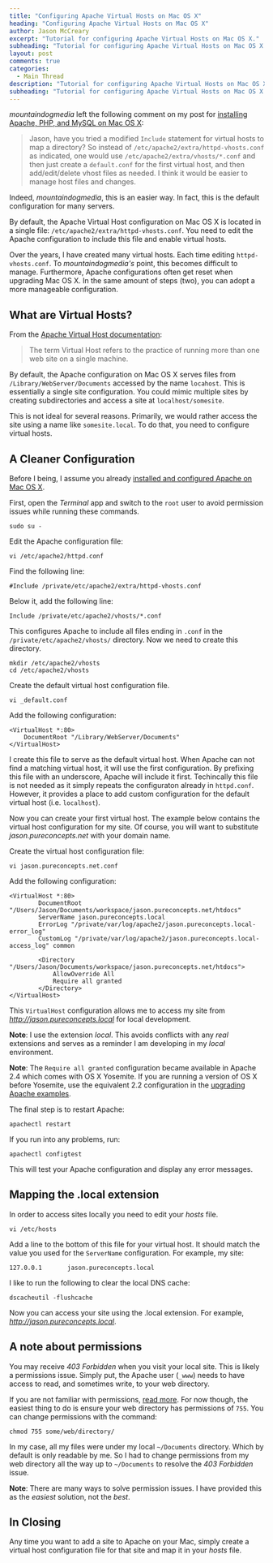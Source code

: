 ```yaml
---
title: "Configuring Apache Virtual Hosts on Mac OS X"
heading: "Configuring Apache Virtual Hosts on Mac OS X"
author: Jason McCreary
excerpt: "Tutorial for configuring Apache Virtual Hosts on Mac OS X."
subheading: "Tutorial for configuring Apache Virtual Hosts on Mac OS X."
layout: post
comments: true
categories:
  - Main Thread
description: "Tutorial for configuring Apache Virtual Hosts on Mac OS X."
subheading: "Tutorial for configuring Apache Virtual Hosts on Mac OS X."
---
```

*mountaindogmedia* left the following comment on my post for [installing Apache, PHP, and MySQL on Mac OS X](/2012/10/install-apache-php-mysql-mac-os-x/):

> Jason, have you tried a modified `Include` statement for virtual hosts to map a directory? So instead of `/etc/apache2/extra/httpd-vhosts.conf` as indicated, one would use `/etc/apache2/extra/vhosts/*.conf` and then just create a `default.conf` for the first virtual host, and then add/edit/delete vhost files as needed. I think it would be easier to manage host files and changes.

Indeed, *mountaindogmedia*, this is an easier way. In fact, this is the default configuration for many servers.

By default, the Apache Virtual Host configuration on Mac OS X is located in a single file: `/etc/apache2/extra/httpd-vhosts.conf`. You need to edit the Apache configuration to include this file and enable virtual hosts.

Over the years, I have created many virtual hosts. Each time editing `httpd-vhosts.conf`. To *mountaindogmedia's* point, this becomes difficult to manage. Furthermore, Apache configurations often get reset when upgrading Mac OS X. In the same amount of steps (two), you can adopt a more manageable configuration.

## What are Virtual Hosts?
From the [Apache Virtual Host documentation](http://httpd.apache.org/docs/current/vhosts/index.html):

> The term Virtual Host refers to the practice of running more than one web site on a single machine.

By default, the Apache configuration on Mac OS X serves files from `/Library/WebServer/Documents` accessed by the name `locahost`. This is essentially a single site configuration. You could mimic multiple sites by creating subdirectories and access a site at `localhost/somesite`.

This is not ideal for several reasons. Primarily, we would rather access the site using a name like `somesite.local`. To do that, you need to configure virtual hosts.

## A Cleaner Configuration
Before I being, I assume you already [installed and configured Apache on Mac OS X](/2014/11/install-apache-php-mysql-mac-os-x-yosemite/).

First, open the *Terminal* app and switch to the `root` user to avoid permission issues while running these commands.

    sudo su -

Edit the Apache configuration file:

    vi /etc/apache2/httpd.conf

Find the following line:

    #Include /private/etc/apache2/extra/httpd-vhosts.conf

Below it, add the following line:

    Include /private/etc/apache2/vhosts/*.conf

This configures Apache to include all files ending in `.conf` in the `/private/etc/apache2/vhosts/` directory. Now we need to create this directory.

    mkdir /etc/apache2/vhosts
    cd /etc/apache2/vhosts

Create the default virtual host configuration file.

    vi _default.conf

Add the following configuration:

    <VirtualHost *:80>
        DocumentRoot "/Library/WebServer/Documents"
    </VirtualHost>

I create this file to serve as the default virtual host. When Apache can not find a matching virtual host, it will use the first configuration. By prefixing this file with an underscore, Apache will include it first. Techincally this file is not needed as it simply repeats the configuraton already in `httpd.conf`. However, it provides a place to add custom configuration for the default virtual host (i.e. `localhost`).

Now you can create your first virtual host. The example below contains the virtual host configuration for my site. Of course, you will want to substitute *jason.pureconcepts.net* with your domain name.

Create the virtual host configuration file:

    vi jason.pureconcepts.net.conf

Add the following configuration:

    <VirtualHost *:80>
            DocumentRoot "/Users/Jason/Documents/workspace/jason.pureconcepts.net/htdocs"
            ServerName jason.pureconcepts.local
            ErrorLog "/private/var/log/apache2/jason.pureconcepts.local-error_log"
            CustomLog "/private/var/log/apache2/jason.pureconcepts.local-access_log" common
    
            <Directory "/Users/Jason/Documents/workspace/jason.pureconcepts.net/htdocs">
                AllowOverride All
                Require all granted
            </Directory>
    </VirtualHost>

This `VirtualHost` configuration allows me to access my site from *http://jason.pureconcepts.local* for local development.

**Note**: I use the extension *local*. This avoids conflicts with any *real* extensions and serves as a reminder I am developing in my *local* environment.

**Note**: The `Require all granted` configuration became available in Apache 2.4 which comes with OS X Yosemite. If you are running a version of OS X before Yosemite, use the equivalent 2.2 configuration in the [upgrading Apache examples](http://httpd.apache.org/docs/2.4/upgrading.html#run-time).

The final step is to restart Apache:

    apachectl restart

If you run into any problems, run:

    apachectl configtest

This will test your Apache configuration and display any error messages.

## Mapping the .local extension
In order to access sites locally you need to edit your *hosts* file.

    vi /etc/hosts

Add a line to the bottom of this file for your virtual host. It should match the value you used for the `ServerName` configuration. For example, my site:

    127.0.0.1       jason.pureconcepts.local

I like to run the following to clear the local DNS cache:

    dscacheutil -flushcache

Now you can access your site using the .local extension. For example, *http://jason.pureconcepts.local*.

## A note about permissions
You may receive *403 Forbidden* when you visit your local site. This is likely a permissions issue. Simply put, the Apache user (`_www`) needs to have access to read, and sometimes write, to your web directory.

If you are not familiar with permissions, [read more](http://www.library.yale.edu/wsg/docs/permissions/). For now though, the easiest thing to do is ensure your web directory has permissions of `755`. You can change permissions with the command:

    chmod 755 some/web/directory/
    
In my case, all my files were under my local `~/Documents` directory. Which by default is only readable by me. So I had to change permissions from my web directory all the way up to `~/Documents` to resolve the *403 Forbidden* issue.

**Note**: There are many ways to solve permission issues. I have provided this as the *easiest* solution, not the *best*.

## In Closing
Any time you want to add a site to Apache on your Mac, simply create a virtual host configuration file for that site and map it in your *hosts* file.